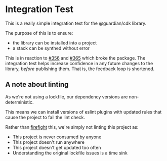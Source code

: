 # Integration Test

This is a really simple integration test for the @guardian/cdk library.

The purpose of this is to ensure:
- the library can be installed into a project
- a stack can be synthed without error

This is in reaction to [#356](https://github.com/guardian/cdk/pull/356) and [#365](https://github.com/guardian/cdk/pull/365) which broke the package.
The integration test helps increase confidence in any future changes to the library, _before_ publishing them.
That is, the feedback loop is shortened.

## A note about linting
As we're not using a lockfile, our dependency versions are non-deterministic.

This means we can install versions of eslint plugins with updated rules that cause the project to fail the lint check.

Rather than [firefight](https://github.com/guardian/cdk/pull/564) this, we're simply not linting this project as:
  - This project is never consumed by anyone
  - This project doesn't run anywhere
  - This project doesn't get updated too often
  - Understanding the original lockfile issues is a time sink
